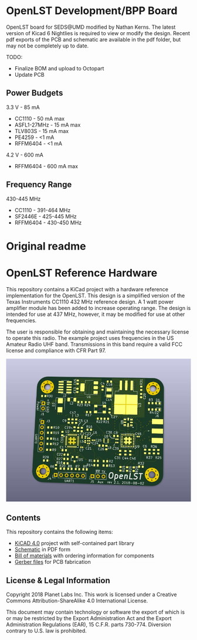 # OpenLST Development/BPP Board

OpenLST board for SEDS@UMD modified by Nathan Kerns. The latest version of Kicad 6 Nightlies is required to view or modify the design. Recent pdf exports of the PCB and schematic are available in the pdf folder, but may not be completely up to date.

TODO:
* Finalize BOM and upload to Octopart
* Update PCB

## Power Budgets

3.3 V - 85 mA

* CC1110 - 50 mA max
* ASFL1-27MHz - 15 mA max
* TLV803S - 15 mA max
* PE4259 - <1 mA
* RFFM6404 - <1 mA


4.2 V - 600 mA

* RFFM6404 - 600 mA max

## Frequency Range

430-445 MHz

* CC1110 - 391-464 MHz
* SF2446E - 425-445 MHz
* RFFM6404 - 430-450 MHz

# Original readme

OpenLST Reference Hardware
==========================

This repository contains a KiCad project with a hardware reference
implementation for the OpenLST.  This design is a simplified version
of the Texas Instruments CC1110 432 MHz reference design.  A 1 watt
power amplifier module has been added to increase operating range.
The design is intended for use at 437 MHz, however, it may be modified
for use at other frequencies.

The user is responsible for obtaining and maintaining the necessary
license to operate this radio.  The example project uses frequencies
in the US Amateur Radio UHF band. Transmissions in this band require a
valid FCC license and compliance with CFR Part 97.

![board rendering](images/openlst-hw.jpg)

Contents
--------

This repository contains the following items:

  * [KiCAD 4.0](http://kicad-pcb.org/) project with self-contained part library
  * [Schematic](pdf/openlst-hw.pdf) in PDF form
  * [Bill of materials](bom/) with ordering information for components
  * [Gerber files](gerber/) for PCB fabrication

License & Legal Information
---------------------------

Copyright 2018 Planet Labs Inc. This work is licensed under a
Creative Commons Attribution-ShareAlike 4.0 International License.

This document may contain technology or software the export of which
is or may be restricted by the Export Administration Act and the
Export Administration Regulations (EAR), 15 C.F.R. parts
730-774. Diversion contrary to U.S. law is prohibited.
